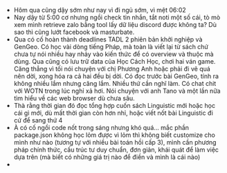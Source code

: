 - Hôm qua cũng dậy sớm như nay vì đi ngủ sớm, vì mệt 06:02
- Nay dậy từ 5:00 cơ nhưng ngồi check tin nhắn, tắt noti một số cái, tò mò xem mình retrieve zalo bằng tool lấy dữ liệu discord được không ta? Dù sao thì cũng lướt facebook và masturbate.
- Qua có cố hoàn thành deadlines TADL 2 phiên bản khởi nghiệp và GenGeo. Có học vài dòng tiếng Pháp, mà toàn là viết lại từ sách chứ chưa tự nói nhiều hay nhảy vào kiến thức để có overview và thuộc mà dùng. Qua cũng có lưu trữ data của Học Cách Học, chơi hai ván game. Căng thẳng vì tối nói chuyện với chị Phương Anh hoặc phải đi vẽ quá nên dời, xong hóa ra cả hai đều bị dời. Có đọc trước bài GenGeo, tính ra không nhiều lắm nhưng căng lắm. Nhiều thứ cần nghĩ làm. Có chat chit với WOTN trong lúc nghỉ xả hơi. Nói chuyện với anh Tano và một lần nữa tìm hiểu về các web browser dù chưa sâu.
- Thà rằng thời gian đó đọc tổng hợp cuốn sách Linguistic mới hoặc học cái gì mới, dù mất thời gian còn hơn nhỉ, hoặc viết nốt bài Linguistic đi cứ để sang thứ 4
- À có cố ngồi code nốt trong sáng nhưng khó quá... mắc phần package.json không học lỏm được vì lỏm thì không biết customize cho mình như nào (tương tự với nhiều bài toán hồi cấp 3), mình cần phương pháp chính thức, cấu trúc tư duy chuẩn, đơn giản, khái quát để làm việc dựa trên (mà biết có những giá trị nào để điền và mình là cái nào)
-